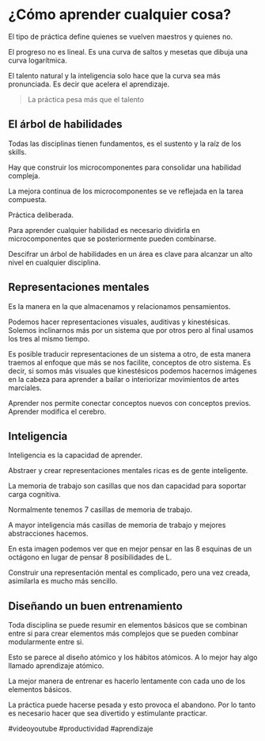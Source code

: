 # ¿Cómo aprender cualquier cosa?
El tipo de práctica define quienes se vuelven maestros y quienes no.

El progreso no es lineal. Es una curva de saltos y mesetas que dibuja una curva logarítmica.

El talento natural y la inteligencia solo hace que la curva sea más pronunciada. Es decir que acelera el aprendizaje.

> La práctica pesa más que el talento

## El árbol de habilidades

Todas las disciplinas tienen fundamentos, es el sustento y la raíz de los skills.

Hay que construir los microcomponentes para consolidar una habilidad compleja.

La mejora continua de los microcomponentes se ve reflejada en la tarea compuesta.

Práctica deliberada.

Para aprender cualquier habilidad es necesario dividirla en microcomponentes que se posteriormente pueden combinarse.

Descifrar un árbol de habilidades en un área es clave para alcanzar un alto nivel en cualquier disciplina.

## Representaciones mentales

Es la manera en la que almacenamos y relacionamos pensamientos.

Podemos hacer representaciones visuales, auditivas y kinestésicas. Solemos inclinarnos más por un sistema que por otros pero al final usamos los tres al mismo tiempo.

Es posible traducir representaciones de un sistema a otro, de esta manera traemos al enfoque que más se nos facilite, conceptos de otro sistema. Es decir, si somos más visuales que kinestésicos podemos hacernos imágenes en la cabeza para aprender a bailar o interiorizar movimientos de artes marciales.

Aprender nos permite conectar conceptos nuevos con conceptos previos. Aprender modifica el cerebro.

## Inteligencia

Inteligencia es la capacidad de aprender.

Abstraer y crear representaciones mentales ricas es de gente inteligente.

La memoria de trabajo son casillas que nos dan capacidad para soportar carga cognitiva.

Normalmente tenemos 7 casillas de memoria de trabajo.

A mayor inteligencia más casillas de memoria de trabajo y mejores abstracciones hacemos.

En esta imagen podemos ver que en mejor pensar en las 8 esquinas de un octágono en lugar de pensar 8 posibilidades de L.

Construir una representación mental es complicado, pero una vez creada, asimilarla es mucho más sencillo.

## Diseñando un buen entrenamiento

Toda disciplina se puede resumir en elementos básicos que se combinan entre si para crear elementos más complejos que se pueden combinar modularmente entre si.

Esto se parece al diseño atómico y los hábitos atómicos. A lo mejor hay algo llamado aprendizaje atómico.

La mejor manera de entrenar es hacerlo lentamente con cada uno de los elementos básicos.

La práctica puede hacerse pesada y esto provoca el abandono. Por lo tanto es necesario hacer que sea divertido y estimulante practicar.

#videoyoutube #productividad #aprendizaje 